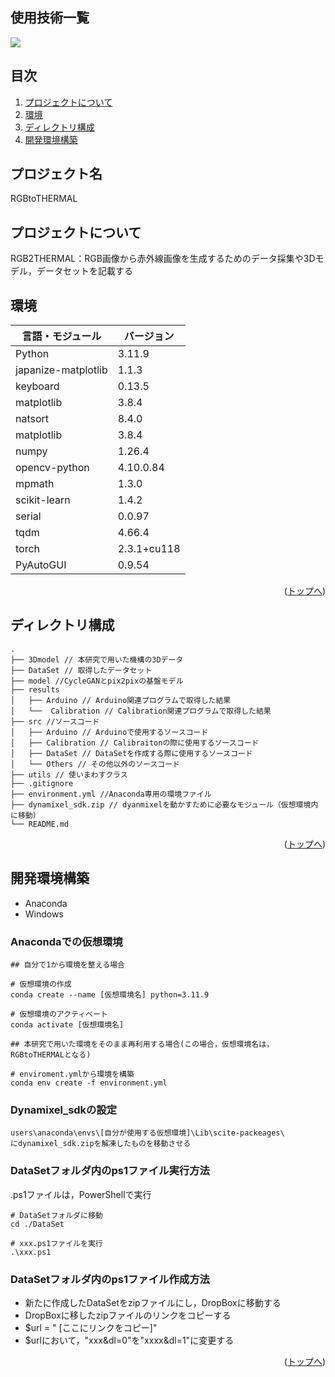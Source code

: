 <div id="top"></div>

## 使用技術一覧

<!-- シールド一覧 -->
<!-- 該当するプロジェクトの中から任意のものを選ぶ-->
<p style="display: inline">
  <!-- バックエンドの言語一覧 -->
  <img src="https://img.shields.io/badge/-Python-F2C63C.svg?logo=python&style=for-the-badge">
</p>

## 目次

1. [プロジェクトについて](#プロジェクトについて)
2. [環境](#環境)
3. [ディレクトリ構成](#ディレクトリ構成)
4. [開発環境構築](#開発環境構築)

<!-- プロジェクト名を記載 -->

## プロジェクト名

RGBtoTHERMAL

<!-- プロジェクトについて -->

## プロジェクトについて

RGB2THERMAL：RGB画像から赤外線画像を生成するためのデータ採集や3Dモデル，データセットを記載する

## 環境

<!-- 言語、フレームワーク、ミドルウェア、インフラの一覧とバージョンを記載 -->

| 言語・モジュール        | バージョン |
| --------------------- | ---------- |
| Python                | 3.11.9     |
| japanize-matplotlib   | 1.1.3      |
| keyboard              | 0.13.5     |
| matplotlib            | 3.8.4      |
| natsort               | 8.4.0      |
| matplotlib            | 3.8.4      |
| numpy                 | 1.26.4     |
| opencv-python         | 4.10.0.84  |
| mpmath                | 1.3.0      |
| scikit-learn          | 1.4.2      |
| serial                | 0.0.97     |
| tqdm                  | 4.66.4     |
| torch                 | 2.3.1+cu118|
| PyAutoGUI             | 0.9.54     |


<p align="right">(<a href="#top">トップへ</a>)</p>

## ディレクトリ構成

<!-- Treeコマンドを使ってディレクトリ構成を記載 -->


```
.
├── 3Dmodel // 本研究で用いた機構の3Dデータ
├── DataSet // 取得したデータセット
├── model //CycleGANとpix2pixの基盤モデル
├── results
│   ├── Arduino // Arduino関連プログラムで取得した結果
│   └──  Calibration // Calibration関連プログラムで取得した結果
├── src //ソースコード
│   ├── Arduino // Arduinoで使用するソースコード
│   ├── Calibration // Calibraitonの際に使用するソースコード
│   ├── DataSet // DataSetを作成する際に使用するソースコード
│   └── Others // その他以外のソースコード
├── utils // 使いまわすクラス
├── .gitignore
├── environment.yml //Anaconda専用の環境ファイル
├── dynamixel_sdk.zip // dyanmixelを動かすために必要なモジュール（仮想環境内に移動）
└── README.md
```
<p align="right">(<a href="#top">トップへ</a>)</p>

## 開発環境構築

<!-- コンテナの作成方法、パッケージのインストール方法など、開発環境構築に必要な情報を記載 -->
- Anaconda
- Windows

### Anacondaでの仮想環境
```
## 自分で1から環境を整える場合

# 仮想環境の作成
conda create --name [仮想環境名] python=3.11.9

# 仮想環境のアクティベート
conda activate [仮想環境名]
```

```
## 本研究で用いた環境をそのまま再利用する場合(この場合，仮想環境名は，RGBtoTHERMALとなる)

# enviroment.ymlから環境を構築
conda env create -f environment.yml
```
### Dynamixel_sdkの設定
```
users\anaconda\envs\[自分が使用する仮想環境]\Lib\scite-packeages\
にdynamixel_sdk.zipを解凍したものを移動させる
```

### DataSetフォルダ内のps1ファイル実行方法

.ps1ファイルは，PowerShellで実行

```
# DataSetフォルダに移動
cd ./DataSet

# xxx.ps1ファイルを実行
.\xxx.ps1
```

### DataSetフォルダ内のps1ファイル作成方法

- 新たに作成したDataSetをzipファイルにし，DropBoxに移動する
- DropBoxに移したzipファイルのリンクをコピーする
- $url = " [ここにリンクをコピー]" 
- $urlにおいて，"xxx&dl=0"を"xxxx&dl=1"に変更する

<p align="right">(<a href="#top">トップへ</a>)</p>
